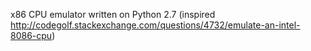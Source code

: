 x86 CPU emulator written on Python 2.7
(inspired http://codegolf.stackexchange.com/questions/4732/emulate-an-intel-8086-cpu)
